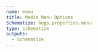 ```yaml
---
name: menu
title: Media Menu Options
Schematize: hugo.properties.menu
type: schematize
outputs:
  - Schematize
---
```

